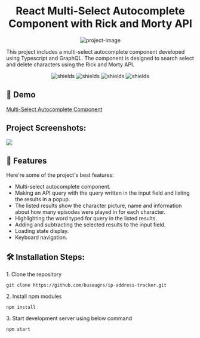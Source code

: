 <h1 align="center" id="title">React Multi-Select Autocomplete Component with Rick and Morty API</h1>

<p align="center"><img src="https://socialify.git.ci/buseugrs/multi-select-autocomplete/image?language=1&amp;name=1&amp;owner=1&amp;pattern=Circuit%20Board&amp;theme=Light" alt="project-image"></p>

<p id="description">This project includes a multi-select autocomplete component developed using Typescript and GraphQL. The component is designed to search select and delete characters using the Rick and Morty API.</p>

<p align="center"><img src="https://img.shields.io/badge/VSCode-%23007ACC?logo=visualstudiocode&amp;logoColor=%23007ACC&amp;labelColor=white" alt="shields"> <img src="https://img.shields.io/badge/React-%2361DAFB?logo=react&amp;logoColor=%2361DAFB&amp;labelColor=white" alt="shields"> <img src="https://img.shields.io/badge/TypeScript-%233178C6?logo=typescript&amp;logoColor=%233178C6&amp;labelColor=white" alt="shields"> <img src="https://img.shields.io/badge/GraphQL-%23E10098?logo=graphql&amp;logoColor=%23E10098&amp;labelColor=white" alt="shields"></p>

<h2>🚀 Demo</h2>

<a href="https://ip-address-tracker-psi-beige.vercel.app/" target="_blank" rel="noreferrer"> Multi-Select Autocomplete Component </a>

<h2>Project Screenshots:</h2>

<img src="https://private-user-images.githubusercontent.com/112654875/317253794-9ef4c5f3-b644-4b85-b7b0-aaba372363cf.png?jwt=eyJhbGciOiJIUzI1NiIsInR5cCI6IkpXVCJ9.eyJpc3MiOiJnaXRodWIuY29tIiwiYXVkIjoicmF3LmdpdGh1YnVzZXJjb250ZW50LmNvbSIsImtleSI6ImtleTUiLCJleHAiOjE3MTE1NDEwNzMsIm5iZiI6MTcxMTU0MDc3MywicGF0aCI6Ii8xMTI2NTQ4NzUvMzE3MjUzNzk0LTllZjRjNWYzLWI2NDQtNGI4NS1iN2IwLWFhYmEzNzIzNjNjZi5wbmc_WC1BbXotQWxnb3JpdGhtPUFXUzQtSE1BQy1TSEEyNTYmWC1BbXotQ3JlZGVudGlhbD1BS0lBVkNPRFlMU0E1M1BRSzRaQSUyRjIwMjQwMzI3JTJGdXMtZWFzdC0xJTJGczMlMkZhd3M0X3JlcXVlc3QmWC1BbXotRGF0ZT0yMDI0MDMyN1QxMTU5MzNaJlgtQW16LUV4cGlyZXM9MzAwJlgtQW16LVNpZ25hdHVyZT01ZmEyNWJhZWYzN2NiMGVmYThiYzdmOTVjMzA3MjlkZjI5NTg3ZDMxMTE3MDE0NTY4ZTc5M2E1ZTc5MmY1YzM0JlgtQW16LVNpZ25lZEhlYWRlcnM9aG9zdCZhY3Rvcl9pZD0wJmtleV9pZD0wJnJlcG9faWQ9MCJ9.ns2mknX8A5D_xS65-iGb7-mRlq4869zxBS0wwqTW5Dk">

<h2>🧐 Features</h2>

Here're some of the project's best features:

*  Multi-select autocomplete component.
*  Making an API query with the query written in the input field and listing the results in a popup.
*  The listed results show the character picture, name and information about how many episodes were played in for each character.
*  Highlighting the word typed for query in the listed results.
*  Adding and subtracting the selected results to the input field.
*  Loading state display.
*  Keyboard navigation.

<h2>🛠️ Installation Steps:</h2>

<p>1. Clone the repository</p>

```
git clone https://github.com/buseugrs/ip-address-tracker.git
```

<p>2. Install npm modules</p>

```
npm install
```

<p>3. Start development server using below command</p>

```
npm start
```

